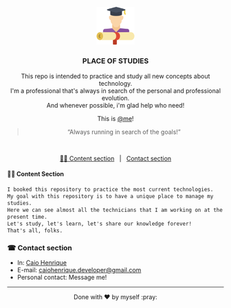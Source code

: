 <br>

<h2 align="center">
  <img alt="Fastfeet" title="Fastfeet" src="https://github.com/cDVLOPr/place-of-studies/blob/master/assets/image-header.png" width="88px" />
</h2>

<h3 align="center">
  PLACE OF STUDIES
</h3>

<p align="center">
    This repo is intended to practice and study all new concepts about technology.
    <br>
    I'm a professional that's always in search of the personal and professional evolution.
    <br>
    And whenever possible, i'm glad help who need!
</p>

<p align="center">
  This is
  <a href="https://www.linkedin.com/in/caio-caldas-024627171/" target="_blank">@me</a>!
</p>

<blockquote align="center">“Always running in search of the goals!”</blockquote>

<br>

<p align="center">
  <a href="#content-section">✍🏿 Content section</a>
  &nbsp;&nbsp;|&nbsp;&nbsp;
  <a href="#contact-section"> Contact section</a>
</p>

#### ✍🏿 Content Section
```
I booked this repository to practice the most current technologies.
My goal with this repository is to have a unique place to manage my studies.
Here we can see almost all the technicians that I am working on at the present time.
Let's study, let's learn, let's share our knowledge forever!
That's all, folks.
```

### ☎ Contact section

+ In: [Caio Henrique](https://www.linkedin.com/in/caio-caldas-024627171/)
+ E-mail: <a href="mailto:caiohenrique.developer@gmail.com">caiohenrique.developer@gmail.com</a>
+ Personal contact: Message me!

---
<p align="center">Done with ♥ by myself :pray:</p>